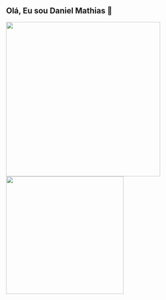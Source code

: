  ## Olá, Eu sou Daniel Mathias 👋
<p>
  <img src="https://github-readme-stats.vercel.app/api?username=11Mathias&show_icons=true&theme=radical&show_owner=true" width="420px"/>
  <img src="https://github-readme-stats.vercel.app/api/top-langs/?username=11Mathias&layout=compact&theme=radical" width="320px"/>
</p>

